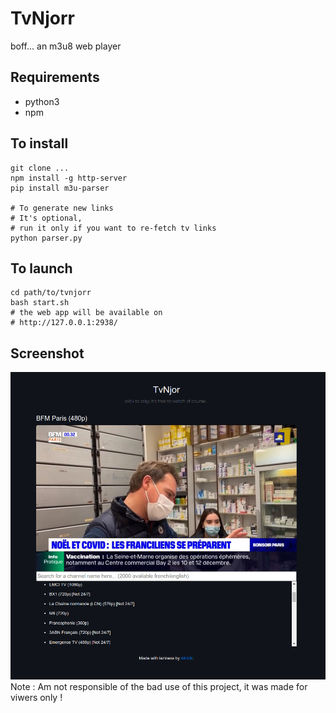 # TvNjorr

boff... an m3u8 web player 

## Requirements

- python3
- npm

## To install
```
git clone ...
npm install -g http-server
pip install m3u-parser

# To generate new links
# It's optional, 
# run it only if you want to re-fetch tv links
python parser.py
```

## To launch
```
cd path/to/tvnjorr
bash start.sh
# the web app will be available on 
# http://127.0.0.1:2938/
```

## Screenshot

<img src="./scr.png">
Note : Am not responsible of the bad use of this project, it was made for viwers only !
